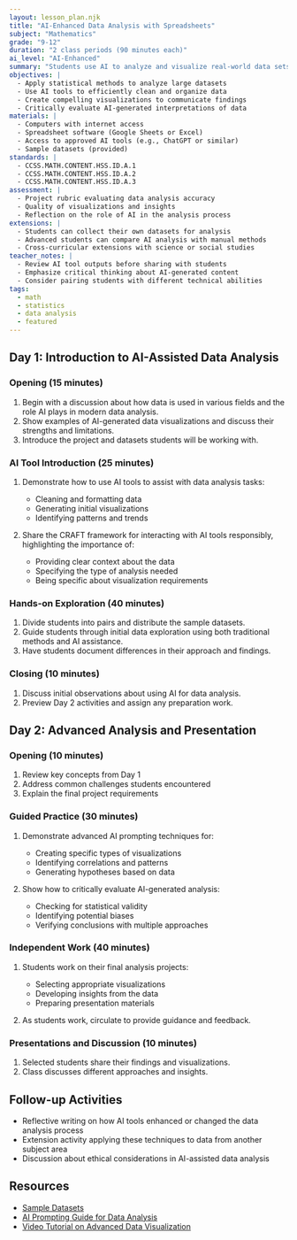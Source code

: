 ```yaml
---
layout: lesson_plan.njk
title: "AI-Enhanced Data Analysis with Spreadsheets"
subject: "Mathematics"
grade: "9-12"
duration: "2 class periods (90 minutes each)"
ai_level: "AI-Enhanced"
summary: "Students use AI to analyze and visualize real-world data sets while learning essential statistical concepts."
objectives: |
  - Apply statistical methods to analyze large datasets
  - Use AI tools to efficiently clean and organize data
  - Create compelling visualizations to communicate findings
  - Critically evaluate AI-generated interpretations of data
materials: |
  - Computers with internet access
  - Spreadsheet software (Google Sheets or Excel)
  - Access to approved AI tools (e.g., ChatGPT or similar)
  - Sample datasets (provided)
standards: |
  - CCSS.MATH.CONTENT.HSS.ID.A.1
  - CCSS.MATH.CONTENT.HSS.ID.A.2
  - CCSS.MATH.CONTENT.HSS.ID.A.3
assessment: |
  - Project rubric evaluating data analysis accuracy
  - Quality of visualizations and insights
  - Reflection on the role of AI in the analysis process
extensions: |
  - Students can collect their own datasets for analysis
  - Advanced students can compare AI analysis with manual methods
  - Cross-curricular extensions with science or social studies
teacher_notes: |
  - Review AI tool outputs before sharing with students
  - Emphasize critical thinking about AI-generated content
  - Consider pairing students with different technical abilities
tags:
  - math
  - statistics
  - data analysis
  - featured
---
```


## Day 1: Introduction to AI-Assisted Data Analysis

### Opening (15 minutes)

1. Begin with a discussion about how data is used in various fields and the role AI plays in modern data analysis.
2. Show examples of AI-generated data visualizations and discuss their strengths and limitations.
3. Introduce the project and datasets students will be working with.

### AI Tool Introduction (25 minutes)

1. Demonstrate how to use AI tools to assist with data analysis tasks:
   - Cleaning and formatting data
   - Generating initial visualizations
   - Identifying patterns and trends

2. Share the CRAFT framework for interacting with AI tools responsibly, highlighting the importance of:
   - Providing clear context about the data
   - Specifying the type of analysis needed
   - Being specific about visualization requirements

### Hands-on Exploration (40 minutes)

1. Divide students into pairs and distribute the sample datasets.
2. Guide students through initial data exploration using both traditional methods and AI assistance.
3. Have students document differences in their approach and findings.

### Closing (10 minutes)

1. Discuss initial observations about using AI for data analysis.
2. Preview Day 2 activities and assign any preparation work.

## Day 2: Advanced Analysis and Presentation

### Opening (10 minutes)

1. Review key concepts from Day 1
2. Address common challenges students encountered
3. Explain the final project requirements

### Guided Practice (30 minutes)

1. Demonstrate advanced AI prompting techniques for:
   - Creating specific types of visualizations
   - Identifying correlations and patterns
   - Generating hypotheses based on data

2. Show how to critically evaluate AI-generated analysis:
   - Checking for statistical validity
   - Identifying potential biases
   - Verifying conclusions with multiple approaches

### Independent Work (40 minutes)

1. Students work on their final analysis projects:
   - Selecting appropriate visualizations
   - Developing insights from the data
   - Preparing presentation materials

2. As students work, circulate to provide guidance and feedback.

### Presentations and Discussion (10 minutes)

1. Selected students share their findings and visualizations.
2. Class discusses different approaches and insights.

## Follow-up Activities

- Reflective writing on how AI tools enhanced or changed the data analysis process
- Extension activity applying these techniques to data from another subject area
- Discussion about ethical considerations in AI-assisted data analysis

## Resources

- [Sample Datasets](https://example.com/datasets)
- [AI Prompting Guide for Data Analysis](https://example.com/prompting-guide)
- [Video Tutorial on Advanced Data Visualization](https://example.com/visualization)